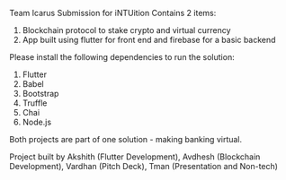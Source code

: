 Team Icarus Submission for iNTUition Contains 2 items:

1. Blockchain protocol to stake crypto and virtual currency
2. App built using flutter for front end and firebase for a basic backend

Please install the following dependencies to run the solution:
1. Flutter
2. Babel
3. Bootstrap
4. Truffle
5. Chai
6. Node.js

Both projects are part of one solution - making banking virtual.

Project built by Akshith (Flutter Development), Avdhesh (Blockchain Development), Vardhan (Pitch Deck), Tman (Presentation and Non-tech)
